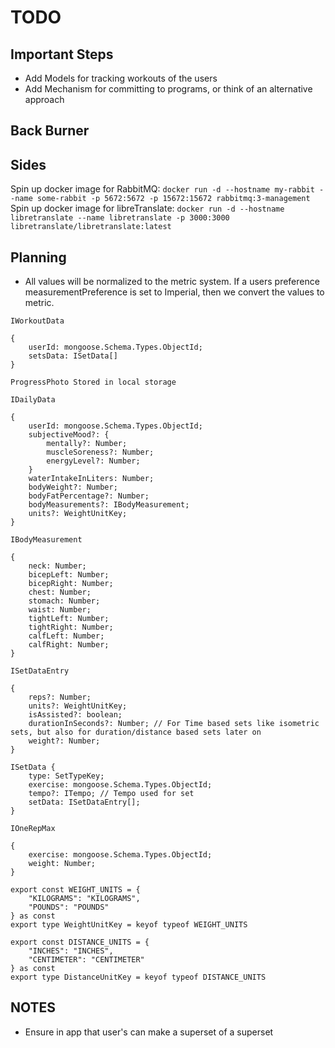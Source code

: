 # TODO

## Important Steps

- Add Models for tracking workouts of the users
- Add Mechanism for committing to programs, or think of an alternative approach

## Back Burner


## Sides

Spin up docker image for RabbitMQ: `docker run -d --hostname my-rabbit --name some-rabbit -p 5672:5672 -p 15672:15672 rabbitmq:3-management`
Spin up docker image for libreTranslate: `docker run -d --hostname libretranslate --name libretranslate -p 3000:3000 libretranslate/libretranslate:latest`

## Planning

* All values will be normalized to the metric system. If a users preference measurementPreference is set to Imperial, then we convert the values to metric.

```
IWorkoutData

{
    userId: mongoose.Schema.Types.ObjectId;
    setsData: ISetData[]
}

ProgressPhoto Stored in local storage

IDailyData

{
    userId: mongoose.Schema.Types.ObjectId;
    subjectiveMood?: {
        mentally?: Number;
        muscleSoreness?: Number;
        energyLevel?: Number;
    }
    waterIntakeInLiters: Number;
    bodyWeight?: Number;
    bodyFatPercentage?: Number;
    bodyMeasurements?: IBodyMeasurement;
    units?: WeightUnitKey;
}

IBodyMeasurement 

{
    neck: Number;
    bicepLeft: Number;
    bicepRight: Number;
    chest: Number;
    stomach: Number;
    waist: Number;
    tightLeft: Number;
    tightRight: Number;
    calfLeft: Number;
    calfRight: Number;
}

ISetDataEntry

{
    reps?: Number;
    units?: WeightUnitKey;
    isAssisted?: boolean;
    durationInSeconds?: Number; // For Time based sets like isometric sets, but also for duration/distance based sets later on
    weight?: Number;
}

ISetData {
    type: SetTypeKey;
    exercise: mongoose.Schema.Types.ObjectId;
    tempo?: ITempo; // Tempo used for set
    setData: ISetDataEntry[];
}

IOneRepMax

{
    exercise: mongoose.Schema.Types.ObjectId;
    weight: Number;
}

export const WEIGHT_UNITS = {
    "KILOGRAMS": "KILOGRAMS",
    "POUNDS": "POUNDS"
} as const
export type WeightUnitKey = keyof typeof WEIGHT_UNITS

export const DISTANCE_UNITS = {
    "INCHES": "INCHES",
    "CENTIMETER": "CENTIMETER"
} as const
export type DistanceUnitKey = keyof typeof DISTANCE_UNITS

```

## NOTES

* Ensure in app that user's can make a superset of a superset